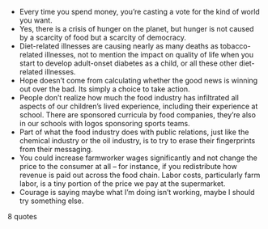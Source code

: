  - Every time you spend money, you’re casting a vote for the kind of world you want.
 - Yes, there is a crisis of hunger on the planet, but hunger is not caused by a scarcity of food but a scarcity of democracy.
 - Diet-related illnesses are causing nearly as many deaths as tobacco-related illnesses, not to mention the impact on quality of life when you start to develop adult-onset diabetes as a child, or all these other diet-related illnesses.
 - Hope doesn’t come from calculating whether the good news is winning out over the bad. Its simply a choice to take action.
 - People don’t realize how much the food industry has infiltrated all aspects of our children’s lived experience, including their experience at school. There are sponsored curricula by food companies, they’re also in our schools with logos sponsoring sports teams.
 - Part of what the food industry does with public relations, just like the chemical industry or the oil industry, is to try to erase their fingerprints from their messaging.
 - You could increase farmworker wages significantly and not change the price to the consumer at all – for instance, if you redistribute how revenue is paid out across the food chain. Labor costs, particularly farm labor, is a tiny portion of the price we pay at the supermarket.
 - Courage is saying maybe what I’m doing isn’t working, maybe I should try something else.

8 quotes